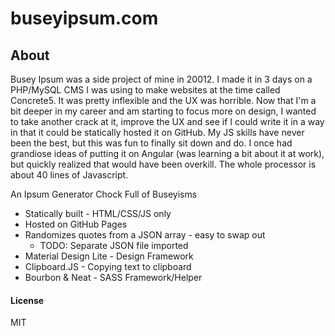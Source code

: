 # buseyipsum.com

## About
Busey Ipsum was a side project of mine in 20012. I made it in 3 days on a PHP/MySQL CMS I was using to make websites at the time called Concrete5. It was pretty inflexible and the UX was horrible. Now that I'm a bit deeper in my career and am starting to focus more on design, I wanted to take another crack at it, improve the UX and see if I could write it in a way in that it could be statically hosted it on GitHub. My JS skills have never been the best, but this was fun to finally sit down and do. I once had grandiose ideas of putting it on Angular (was learning a bit about it at work), but quickly realized that would have been overkill. The whole processor is about 40 lines of Javascript.

An Ipsum Generator Chock Full of Buseyisms
- Statically built - HTML/CSS/JS only
- Hosted on GitHub Pages
- Randomizes quotes from a JSON array - easy to swap out
  - TODO: Separate JSON file imported
- Material Design Lite - Design Framework
- Clipboard.JS - Copying text to clipboard
- Bourbon & Neat - SASS Framework/Helper



#### License

MIT
